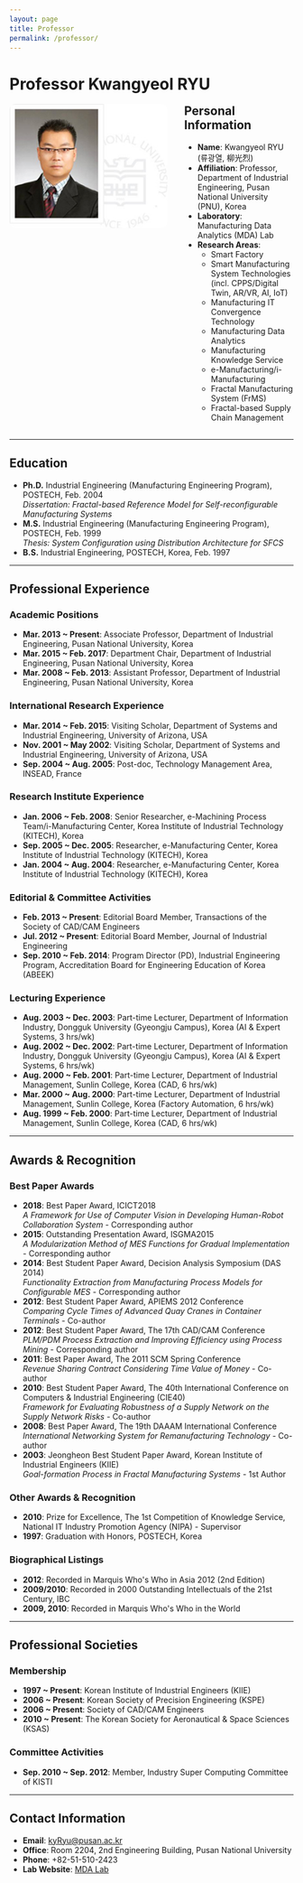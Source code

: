 ```yaml
---
layout: page
title: Professor
permalink: /professor/
---
```

# Professor Kwangyeol RYU

<div style="display: flex; align-items: flex-start; gap: 30px; margin-bottom: 30px;">
  <div style="flex-shrink: 0;">
    <img src="/assets/img/members/prof001.jpg" alt="Prof. Kwangyeol RYU" width="280" style="border-radius: 10px;">
  </div>
  <div style="flex: 1;">
    <h2 style="margin-top: 0;">Personal Information</h2>
    <ul style="margin: 0;">
      <li><strong>Name</strong>: Kwangyeol RYU (류광열, 柳光烈)</li>
      <li><strong>Affiliation</strong>: Professor, Department of Industrial Engineering, Pusan National University (PNU), Korea</li>
      <li><strong>Laboratory</strong>: Manufacturing Data Analytics (MDA) Lab</li>
      <li><strong>Research Areas</strong>:
        <ul>
          <li>Smart Factory</li>
          <li>Smart Manufacturing System Technologies (incl. CPPS/Digital Twin, AR/VR, AI, IoT)</li>
          <li>Manufacturing IT Convergence Technology</li>
          <li>Manufacturing Data Analytics</li>
          <li>Manufacturing Knowledge Service</li>
          <li>e-Manufacturing/i-Manufacturing</li>
          <li>Fractal Manufacturing System (FrMS)</li>
          <li>Fractal-based Supply Chain Management</li>
        </ul>
      </li>
    </ul>
  </div>
</div>

---

## Education

- **Ph.D.** Industrial Engineering (Manufacturing Engineering Program), POSTECH, Feb. 2004  
  *Dissertation: Fractal-based Reference Model for Self-reconfigurable Manufacturing Systems*
- **M.S.** Industrial Engineering (Manufacturing Engineering Program), POSTECH, Feb. 1999  
  *Thesis: System Configuration using Distribution Architecture for SFCS*
- **B.S.** Industrial Engineering, POSTECH, Korea, Feb. 1997

---

## Professional Experience

### Academic Positions
- **Mar. 2013 ~ Present**: Associate Professor, Department of Industrial Engineering, Pusan National University, Korea
- **Mar. 2015 ~ Feb. 2017**: Department Chair, Department of Industrial Engineering, Pusan National University, Korea
- **Mar. 2008 ~ Feb. 2013**: Assistant Professor, Department of Industrial Engineering, Pusan National University, Korea

### International Research Experience
- **Mar. 2014 ~ Feb. 2015**: Visiting Scholar, Department of Systems and Industrial Engineering, University of Arizona, USA
- **Nov. 2001 ~ May 2002**: Visiting Scholar, Department of Systems and Industrial Engineering, University of Arizona, USA
- **Sep. 2004 ~ Aug. 2005**: Post-doc, Technology Management Area, INSEAD, France

### Research Institute Experience
- **Jan. 2006 ~ Feb. 2008**: Senior Researcher, e-Machining Process Team/i-Manufacturing Center, Korea Institute of Industrial Technology (KITECH), Korea
- **Sep. 2005 ~ Dec. 2005**: Researcher, e-Manufacturing Center, Korea Institute of Industrial Technology (KITECH), Korea
- **Jan. 2004 ~ Aug. 2004**: Researcher, e-Manufacturing Center, Korea Institute of Industrial Technology (KITECH), Korea

### Editorial & Committee Activities
- **Feb. 2013 ~ Present**: Editorial Board Member, Transactions of the Society of CAD/CAM Engineers
- **Jul. 2012 ~ Present**: Editorial Board Member, Journal of Industrial Engineering
- **Sep. 2010 ~ Feb. 2014**: Program Director (PD), Industrial Engineering Program, Accreditation Board for Engineering Education of Korea (ABEEK)

### Lecturing Experience
- **Aug. 2003 ~ Dec. 2003**: Part-time Lecturer, Department of Information Industry, Dongguk University (Gyeongju Campus), Korea (AI & Expert Systems, 3 hrs/wk)
- **Aug. 2002 ~ Dec. 2002**: Part-time Lecturer, Department of Information Industry, Dongguk University (Gyeongju Campus), Korea (AI & Expert Systems, 6 hrs/wk)
- **Aug. 2000 ~ Feb. 2001**: Part-time Lecturer, Department of Industrial Management, Sunlin College, Korea (CAD, 6 hrs/wk)
- **Mar. 2000 ~ Aug. 2000**: Part-time Lecturer, Department of Industrial Management, Sunlin College, Korea (Factory Automation, 6 hrs/wk)
- **Aug. 1999 ~ Feb. 2000**: Part-time Lecturer, Department of Industrial Management, Sunlin College, Korea (CAD, 6 hrs/wk)

---

## Awards & Recognition

### Best Paper Awards
- **2018**: Best Paper Award, ICICT2018  
  *A Framework for Use of Computer Vision in Developing Human-Robot Collaboration System* - Corresponding author
- **2015**: Outstanding Presentation Award, ISGMA2015  
  *A Modularization Method of MES Functions for Gradual Implementation* - Corresponding author
- **2014**: Best Student Paper Award, Decision Analysis Symposium (DAS 2014)  
  *Functionality Extraction from Manufacturing Process Models for Configurable MES* - Corresponding author
- **2012**: Best Student Paper Award, APIEMS 2012 Conference  
  *Comparing Cycle Times of Advanced Quay Cranes in Container Terminals* - Co-author
- **2012**: Best Student Paper Award, The 17th CAD/CAM Conference  
  *PLM/PDM Process Extraction and Improving Efficiency using Process Mining* - Corresponding author
- **2011**: Best Paper Award, The 2011 SCM Spring Conference  
  *Revenue Sharing Contract Considering Time Value of Money* - Co-author
- **2010**: Best Student Paper Award, The 40th International Conference on Computers & Industrial Engineering (CIE40)  
  *Framework for Evaluating Robustness of a Supply Network on the Supply Network Risks* - Co-author
- **2008**: Best Paper Award, The 19th DAAAM International Conference  
  *International Networking System for Remanufacturing Technology* - Co-author
- **2003**: Jeongheon Best Student Paper Award, Korean Institute of Industrial Engineers (KIIE)  
  *Goal-formation Process in Fractal Manufacturing Systems* - 1st Author

### Other Awards & Recognition
- **2010**: Prize for Excellence, The 1st Competition of Knowledge Service, National IT Industry Promotion Agency (NIPA) - Supervisor
- **1997**: Graduation with Honors, POSTECH, Korea

### Biographical Listings
- **2012**: Recorded in Marquis Who's Who in Asia 2012 (2nd Edition)
- **2009/2010**: Recorded in 2000 Outstanding Intellectuals of the 21st Century, IBC
- **2009, 2010**: Recorded in Marquis Who's Who in the World

---

## Professional Societies

### Membership
- **1997 ~ Present**: Korean Institute of Industrial Engineers (KIIE)
- **2006 ~ Present**: Korean Society of Precision Engineering (KSPE)
- **2006 ~ Present**: Society of CAD/CAM Engineers
- **2010 ~ Present**: The Korean Society for Aeronautical & Space Sciences (KSAS)

### Committee Activities
- **Sep. 2010 ~ Sep. 2012**: Member, Industry Super Computing Committee of KISTI

---

## Contact Information

- **Email**: [kyRyu@pusan.ac.kr](mailto:kyRyu@pusan.ac.kr)
- **Office**: Room 2204, 2nd Engineering Building, Pusan National University
- **Phone**: +82-51-510-2423
- **Lab Website**: [MDA Lab](http://mdalab.pusan.ac.kr)